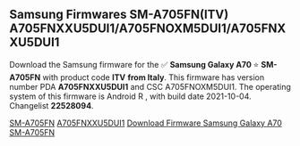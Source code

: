 <h2>Samsung Firmwares SM-A705FN(ITV) A705FNXXU5DUI1/A705FNOXM5DUI1/A705FNXXU5DUI1</h2>
Download the Samsung firmware for the ✅ <strong>Samsung Galaxy A70 </strong> ⭐ <strong>SM-A705FN</strong> with product code <strong>ITV</strong> <strong> from Italy</strong>. This firmware has version number PDA <strong>A705FNXXU5DUI1</strong> and CSC A705FNOXM5DUI1. The operating system of this firmware is Android R , with build date 2021-10-04. Changelist <strong>22528094</strong>.


[SM-A705FN](https://samfirm.shop/samsung/model/SM-A705FN)
[A705FNXXU5DUI1](https://samfirm.shop/samsung/pda/A705FNXXU5DUI1)
[Download Firmware Samsung Galaxy A70 SM-A705FN](https://samfirm.shop/samsung/firmware/462595)
